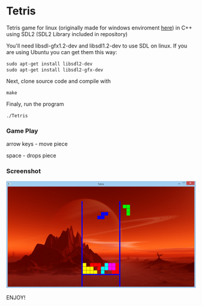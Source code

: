 
# Tetris 
Tetris game for linux (originally made for windows enviroment [here](https://github.com/abesary/tetris)) in C++ using SDL2 (SDL2 Library included in repository)

You'll need libsdl-gfx1.2-dev and libsdl1.2-dev to use SDL on linux. If you are using Ubuntu you can get them this way: 
```
sudo apt-get install libsdl2-dev 
sudo apt-get install libsdl2-gfx-dev
```

Next, clone source code and compile with
```
make
```

Finaly, run the program
```
./Tetris
```
### Game Play
arrow keys - move piece

space      - drops piece

### Screenshot
![alt text](Tetris-screenshot.png "Screenshot")

ENJOY!


